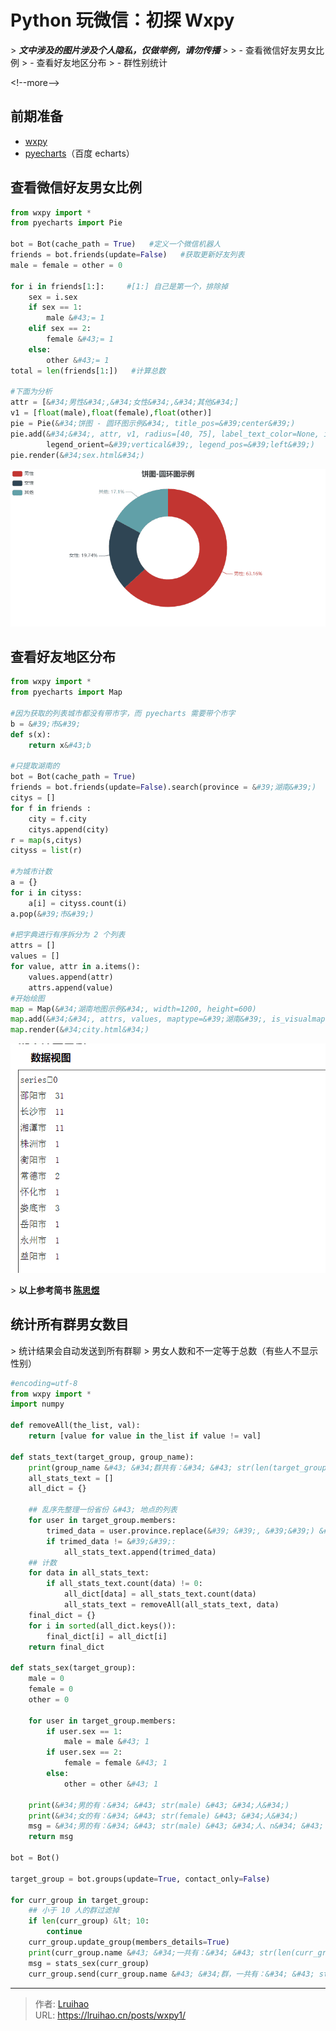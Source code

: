 # Python 玩微信：初探 Wxpy


&gt; **_文中涉及的图片涉及个人隐私，仅做举例，请勿传播_**
&gt;
&gt; - 查看微信好友男女比例
&gt; - 查看好友地区分布
&gt; - 群性别统计

&lt;!--more--&gt;

## 前期准备

- [wxpy](https://github.com/youfou/wxpy)
- [pyecharts](https://github.com/pyecharts/pyecharts)（百度 echarts）

## 查看微信好友男女比例

```py 生成结果在源文件同目录在的 sex.html
from wxpy import *
from pyecharts import Pie

bot = Bot(cache_path = True)   #定义一个微信机器人
friends = bot.friends(update=False)   #获取更新好友列表
male = female = other = 0

for i in friends[1:]:     #[1:] 自己是第一个，排除掉
    sex = i.sex
    if sex == 1:
        male &#43;= 1
    elif sex == 2:
        female &#43;= 1
    else:
        other &#43;= 1
total = len(friends[1:])   #计算总数

#下面为分析
attr = [&#34;男性&#34;,&#34;女性&#34;,&#34;其他&#34;]
v1 = [float(male),float(female),float(other)]
pie = Pie(&#34;饼图 - 圆环图示例&#34;, title_pos=&#39;center&#39;)
pie.add(&#34;&#34;, attr, v1, radius=[40, 75], label_text_color=None, is_label_show=True,
        legend_orient=&#39;vertical&#39;, legend_pos=&#39;left&#39;)
pie.render(&#34;sex.html&#34;)
```

![微信好友男女比例](images/1.png)

## 查看好友地区分布

```py 生成结果在源文件同目录在的 city.html
from wxpy import *
from pyecharts import Map

#因为获取的列表城市都没有带市字，而 pyecharts 需要带个市字
b = &#39;市&#39;
def s(x):
    return x&#43;b

#只提取湖南的
bot = Bot(cache_path = True)
friends = bot.friends(update=False).search(province = &#39;湖南&#39;)
citys = []
for f in friends :
    city = f.city
    citys.append(city)
r = map(s,citys)
cityss = list(r)

#为城市计数
a = {}
for i in cityss:
    a[i] = cityss.count(i)
a.pop(&#39;市&#39;)

#把字典进行有序拆分为 2 个列表
attrs = []
values = []
for value, attr in a.items():
    values.append(attr)
    attrs.append(value)
#开始绘图
map = Map(&#34;湖南地图示例&#34;, width=1200, height=600)
map.add(&#34;&#34;, attrs, values, maptype=&#39;湖南&#39;, is_visualmap=True, visual_text_color=&#39;#000&#39;)
map.render(&#34;city.html&#34;)
```

![微信地区分布](images/2.png)

&gt; **以上参考简书 [陈思煜](https://www.jianshu.com/p/c0baf3c6db15)**

## 统计所有群男女数目

&gt; 统计结果会自动发送到所有群聊
&gt; 男女人数和不一定等于总数（有些人不显示性别）

```py @Sunbelife
#encoding=utf-8
from wxpy import *
import numpy

def removeAll(the_list, val):
    return [value for value in the_list if value != val]

def stats_text(target_group, group_name):
    print(group_name &#43; &#34;群共有：&#34; &#43; str(len(target_group)) &#43; &#34;人，其中：&#34;)
    all_stats_text = []
    all_dict = {}

    ## 乱序先整理一份省份 &#43; 地点的列表
    for user in target_group.members:
        trimed_data = user.province.replace(&#39; &#39;, &#39;&#39;) &#43; user.city.replace(&#39; &#39;, &#39;&#39;)
        if trimed_data != &#39;&#39;:
            all_stats_text.append(trimed_data)
    ## 计数
    for data in all_stats_text:
        if all_stats_text.count(data) != 0:
            all_dict[data] = all_stats_text.count(data)
            all_stats_text = removeAll(all_stats_text, data)
    final_dict = {}
    for i in sorted(all_dict.keys()):
        final_dict[i] = all_dict[i]
    return final_dict

def stats_sex(target_group):
    male = 0
    female = 0
    other = 0

    for user in target_group.members:
        if user.sex == 1:
            male = male &#43; 1
        if user.sex == 2:
            female = female &#43; 1
        else:
            other = other &#43; 1

    print(&#34;男的有：&#34; &#43; str(male) &#43; &#34;人&#34;)
    print(&#34;女的有：&#34; &#43; str(female) &#43; &#34;人&#34;)
    msg = &#34;男的有：&#34; &#43; str(male) &#43; &#34;人、n&#34; &#43; &#34;女的有：&#34; &#43; str(female) &#43; &#34;人、n&#34;
    return msg

bot = Bot()

target_group = bot.groups(update=True, contact_only=False)

for curr_group in target_group:
    ## 小于 10 人的群过滤掉
    if len(curr_group) &lt; 10:
        continue
    curr_group.update_group(members_details=True)
    print(curr_group.name &#43; &#34;一共有：&#34; &#43; str(len(curr_group)) &#43; &#34;人、n&#34;)
    msg = stats_sex(curr_group)
    curr_group.send(curr_group.name &#43; &#34;群，一共有：&#34; &#43; str(len(curr_group)) &#43; &#34;人、n&#34; &#43; msg)
```


---

> 作者: [Lruihao](https://github.com/Lruihao)  
> URL: https://lruihao.cn/posts/wxpy1/  

